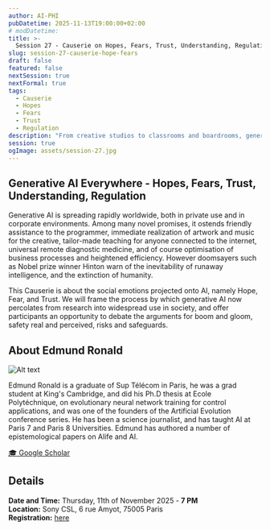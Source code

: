 ```yaml
---
author: AI-PHI
pubDatetime: 2025-11-13T19:00:00+02:00
# modDatetime:
title: >-
  Session 27 - Causerie on Hopes, Fears, Trust, Understanding, Regulation
slug: session-27-causerie-hope-fears
draft: false
featured: false
nextSession: true
nextFormal: true
tags:
  - Causerie
  - Hopes
  - Fears
  - Trust
  - Regulation
description: "From creative studios to classrooms and boardrooms, generative AI is reshaping the way we work, learn, and imagine. This first Causerie of AI-Phi 3.0 invites an open discussion on the hopes and anxieties surrounding this technology: from the promise of universal creativity and efficiency to the spectre of runaway intelligence. Together with Edmund Ronald, we’ll reflect on how trust, safety, and understanding evolve as AI spreads through everyday life."
session: true
ogImage: assets/session-27.jpg
---
```


## Generative AI Everywhere - Hopes, Fears, Trust, Understanding, Regulation

Generative AI is spreading rapidly worldwide, both in private use and in corporate environments. Among many novel promises, it ostends friendly assistance to the programmer, immediate realization of artwork and music for the creative, tailor-made teaching for anyone connected to the internet, universal remote diagnostic medicine, and of course optimisation of business processes and heightened efficiency. However doomsayers such as Nobel prize winner Hinton warn of the inevitability of runaway intelligence, and the extinction of humanity.

This Causerie is about the social emotions projected onto AI, namely Hope, Fear, and Trust. We will frame the process by which generative AI now percolates from research into widespread use in society, and offer participants an opportunity to debate the arguments for boom and gloom, safety real and perceived, risks and safeguards.

## About Edmund Ronald

![Alt text](@assets/images/session-27-ronald.png)

Edmund Ronald is a graduate of Sup Télécom in Paris, he was a grad student at King's Cambridge, and did his Ph.D thesis at Ecole Polytéchnique, on evolutionary neural network training for control applications, and was one of the founders of the Artificial Evolution conference series. He has been a science journalist, and has taught AI at Paris 7 and Paris 8 Universities. Edmund has authored a number of epistemological papers on Alife and AI.

[🎓 Google Scholar](https://scholar.google.com/citations?user=q8aj7GQAAAAJ&hl=en)

## Details

**Date and Time:** Thursday, 11th of November 2025 - **7 PM**  
**Location:** Sony CSL, 6 rue Amyot, 75005 Paris  
**Registration:** [here](https://luma.com/ujc5sbow)
